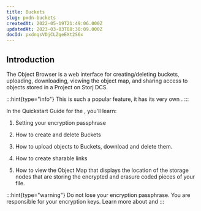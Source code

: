 ```yaml
---
title: Buckets
slug: pxdn-buckets
createdAt: 2022-05-19T21:49:06.000Z
updatedAt: 2023-03-03T08:30:09.000Z
docId: pxdnqsVDjCLZgeEXt2S6x
---
```


## Introduction

The Object Browser is a web interface for creating/deleting buckets, uploading, downloading, viewing the object map, and sharing access to objects stored in a Project on Storj DCS.

:::hint{type="info"}
This is such a popular feature, it has its very own [](docId:4oDAezF-FcfPr0WPl7knd).
:::



In the Quickstart Guide for the [](docId:4oDAezF-FcfPr0WPl7knd), you'll learn:

1.  Setting your encryption passphrase

2.  How to create and delete Buckets

3.  How to upload objects to Buckets, download and delete them.

4.  How to create sharable links

5.  How to view the Object Map that displays the location of the storage nodes that are storing the encrypted and erasure coded pieces of your file.

:::hint{type="warning"}
Do not lose your encryption passphrase. You are responsible for your encryption keys. Learn more about [](docId\:yI4q9JDB3w01xEkFWA4_z)and [](docId\:DUfoyppOZA756jGFgj9qw)
:::

